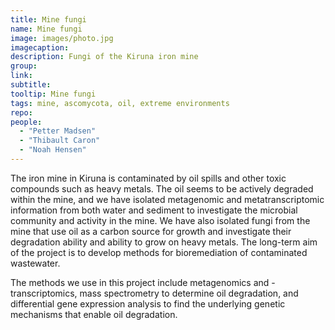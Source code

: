 ```yaml
---
title: Mine fungi
name: Mine fungi
image: images/photo.jpg
imagecaption: 
description: Fungi of the Kiruna iron mine
group: 
link: 
subtitle: 
tooltip: Mine fungi
tags: mine, ascomycota, oil, extreme environments
repo: 
people:
  - "Petter Madsen"
  - "Thibault Caron"
  - "Noah Hensen"
---
```


The iron mine in Kiruna is contaminated by oil spills and other toxic compounds such as heavy metals. The oil seems to be actively degraded within the mine, and we have isolated metagenomic and metatranscriptomic information from both water and sediment to investigate the microbial community and activity in the mine. We have also isolated fungi from the mine that use oil as a carbon source for growth and investigate their degradation ability and ability to grow on heavy metals. The long-term aim of the project is to develop methods for bioremediation of contaminated wastewater.

The methods we use in this project include metagenomics and -transcriptomics, mass spectrometry to determine oil degradation, and differential gene expression analysis to find the underlying genetic mechanisms that enable oil degradation.

